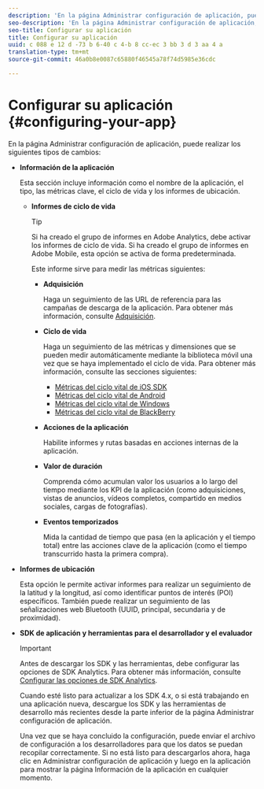 ```yaml
---
description: 'En la página Administrar configuración de aplicación, puede realizar los siguientes tipos de cambios '
seo-description: 'En la página Administrar configuración de aplicación, puede realizar los siguientes tipos de cambios '
seo-title: Configurar su aplicación
title: Configurar su aplicación
uuid: c 088 e 12 d -73 b 6-40 c 4-b 8 cc-ec 3 bb 3 d 3 aa 4 a
translation-type: tm+mt
source-git-commit: 46a0b8e0087c65880f46545a78f74d5985e36cdc

---
```



# Configurar su aplicación {#configuring-your-app}

En la página Administrar configuración de aplicación, puede realizar los siguientes tipos de cambios:

* **Información de la aplicación**

   Esta sección incluye información como el nombre de la aplicación, el tipo, las métricas clave, el ciclo de vida y los informes de ubicación.

   * **Informes de ciclo de vida**

      >[!TIP]
      >
      >Si ha creado el grupo de informes en Adobe Analytics, debe activar los informes de ciclo de vida. Si ha creado el grupo de informes en Adobe Mobile, esta opción se activa de forma predeterminada.

      Este informe sirve para medir las métricas siguientes:

      * **Adquisición**

         Haga un seguimiento de las URL de referencia para las campañas de descarga de la aplicación. Para obtener más información, consulte [Adquisición](/help/using/acquisition-main/acquisition-main.md).

      * **Ciclo de vida**

         Haga un seguimiento de las métricas y dimensiones que se pueden medir automáticamente mediante la biblioteca móvil una vez que se haya implementado el ciclo de vida. Para obtener más información, consulte las secciones siguientes:

         * [Métricas del ciclo vital de iOS SDK](/help/ios/metrics.md)
         * [Métricas del ciclo vital de Android](/help/android/metrics.md)
         * [Métricas del ciclo vital de Windows](/help/universal-windows/metrics.md)
         * [Métricas del ciclo vital de BlackBerry](/help/blackberry/metrics.md)
      * **Acciones de la aplicación**

         Habilite informes y rutas basadas en acciones internas de la aplicación.

      * **Valor de duración**

         Comprenda cómo acumulan valor los usuarios a lo largo del tiempo mediante los KPI de la aplicación (como adquisiciones, vistas de anuncios, vídeos completos, compartido en medios sociales, cargas de fotografías).

      * **Eventos temporizados**

         Mida la cantidad de tiempo que pasa (en la aplicación y el tiempo total) entre las acciones clave de la aplicación (como el tiempo transcurrido hasta la primera compra).


* **Informes de ubicación**

   Esta opción le permite activar informes para realizar un seguimiento de la latitud y la longitud, así como identificar puntos de interés (POI) específicos. También puede realizar un seguimiento de las señalizaciones web Bluetooth (UUID, principal, secundaria y de proximidad).

* **SDK de aplicación y herramientas para el desarrollador y el evaluador**

   >[!IMPORTANT]
   >
   >Antes de descargar los SDK y las herramientas, debe configurar las opciones de SDK Analytics. Para obtener más información, consulte [Configurar las opciones de SDK Analytics](/help/using/c-manage-app-settings/c-mob-confg-app/t-config-analytics/t-config-analytics.md).

   Cuando esté listo para actualizar a los SDK 4.x, o si está trabajando en una aplicación nueva, descargue los SDK y las herramientas de desarrollo más recientes desde la parte inferior de la página Administrar configuración de aplicación.

   Una vez que se haya concluido la configuración, puede enviar el archivo de configuración a los desarrolladores para que los datos se puedan recopilar correctamente. Si no está listo para descargarlos ahora, haga clic en Administrar configuración de aplicación y luego en la aplicación para mostrar la página Información de la aplicación en cualquier momento.
